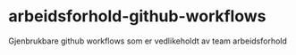 # arbeidsforhold-github-workflows
Gjenbrukbare github workflows som er vedlikeholdt av team arbeidsforhold
